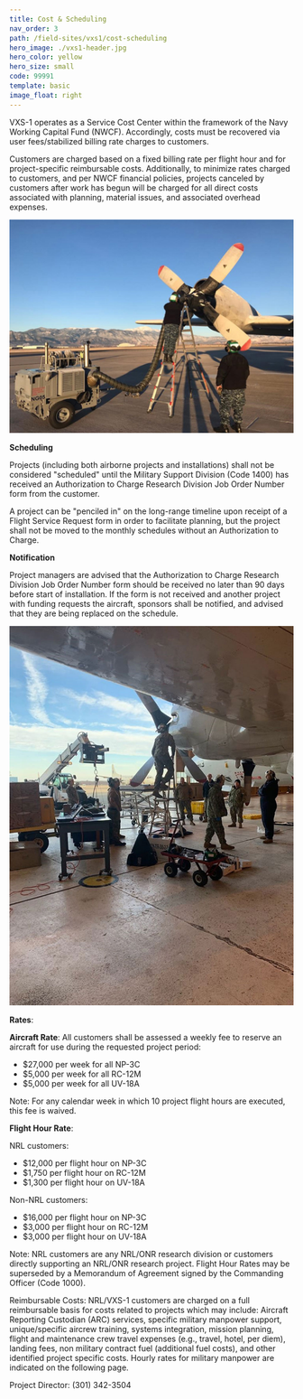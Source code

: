 ```yaml
---
title: Cost & Scheduling
nav_order: 3
path: /field-sites/vxs1/cost-scheduling
hero_image: ./vxs1-header.jpg
hero_color: yellow
hero_size: small
code: 99991
template: basic
image_float: right
---
```

VXS-1 operates as a Service Cost Center within the framework of the Navy Working Capital Fund (NWCF). Accordingly, costs must be recovered via user fees/stabilized billing rate charges to customers.

Customers are charged based on a fixed billing rate per flight hour and for project-specific reimbursable costs. Additionally, to minimize rates charged to customers, and per NWCF financial policies, projects canceled by customers after work has begun will be charged for all direct costs associated with planning, material issues, and associated overhead expenses.

![Pre-heating an engine.](VXS-1_Preheat.jpg)

**Scheduling**

Projects (including both airborne projects and installations) shall not be considered "scheduled" until the Military Support Division (Code 1400) has received an Authorization to Charge Research Division Job Order Number form from the customer.

A project can be "penciled in" on the long-range timeline upon receipt of a Flight Service Request form in order to facilitate planning, but the project shall not be moved to the monthly schedules without an Authorization to Charge.

**Notification**

Project managers are advised that the Authorization to Charge Research Division Job Order Number form should be received no later than 90 days before start of installation. If the form is not received and another project with funding requests the aircraft, sponsors shall be notified, and advised that they are being replaced on the schedule.

![VXS-1 Shop.](VXS-1_Shop.jpg)

**Rates**:

**Aircraft Rate**: All customers shall be assessed a weekly fee to 
reserve an aircraft for use during the requested project period:

- $27,000 per week for all NP-3C
- $5,000 per week for all RC-12M
- $5,000 per week for all UV-18A

Note: For any calendar week in which 10 project flight hours 
are executed, this fee is waived.

**Flight Hour Rate**:

NRL customers:
- $12,000 per flight hour on NP-3C
- $1,750 per flight hour on RC-12M
- $1,300 per flight hour on UV-18A

Non-NRL customers:
- $16,000 per flight hour on NP-3C
- $3,000 per flight hour on RC-12M
- $3,000 per flight hour on UV-18A

Note: NRL customers are any NRL/ONR research division or customers directly supporting an NRL/ONR research project. Flight Hour Rates may be superseded by a Memorandum of Agreement signed by the Commanding Officer (Code 1000).

Reimbursable Costs: NRL/VXS-1 customers are charged on a full reimbursable basis for costs related to projects which may include: Aircraft Reporting Custodian (ARC) services, specific military manpower support, unique/specific aircrew training, systems integration, mission planning, flight and maintenance crew travel expenses (e.g., travel, hotel, per diem), landing fees, non military contract fuel (additional fuel costs), and other identified project specific costs. Hourly rates for military manpower are indicated on the following page.

Project Director: (301) 342-3504
